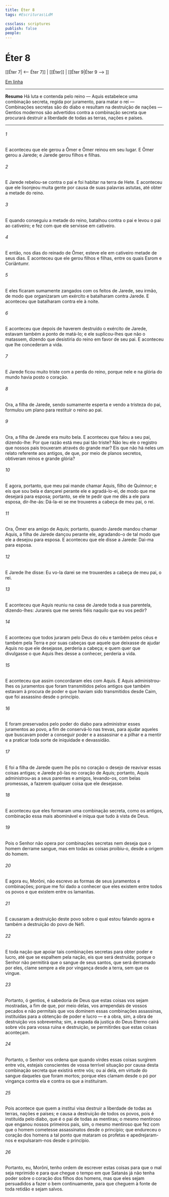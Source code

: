 ```yaml
---
title: Éter 8
tags: #Escrituras\LdM

cssclass: scriptures
publish: false
people:
---
```


# Éter 8
[[Éter 7| <-- Éter 7]] | [[Éter]] | [[Éter 9|Éter 9 --> ]]

[Em linha](https://churchofjesuschrist.org/study/scriptures/bofm/ether/8?lang=por)

---
__Resumo__
Há luta e contenda pelo reino — Aquis estabelece uma combinação secreta, regida por juramento, para matar o rei — Combinações secretas são do diabo e resultam na destruição de nações — Gentios modernos são advertidos contra a combinação secreta que procurará destruir a liberdade de todas as terras, nações e países.

---
###### 1 
E aconteceu que ele gerou a Ômer e Ômer reinou em seu lugar. E Ômer gerou a Jarede; e Jarede gerou filhos e filhas.

###### 2 
E Jarede rebelou-se contra o pai e foi habitar na terra de Hete. E aconteceu que ele lisonjeou muita gente por causa de suas palavras astutas, até obter a metade do reino.

###### 3 
E quando conseguiu a metade do reino, batalhou contra o pai e levou o pai ao cativeiro; e fez com que ele servisse em cativeiro.

###### 4 
E então, nos dias do reinado de Ômer, esteve ele em cativeiro metade de seus dias. E aconteceu que ele gerou filhos e filhas, entre os quais Esrom e Coriântumr.

###### 5 
E eles ficaram sumamente zangados com os feitos de Jarede, seu irmão, de modo que organizaram um exército e batalharam contra Jarede. E aconteceu que batalharam contra ele à noite.

###### 6 
E aconteceu que depois de haverem destruído o exército de Jarede, estavam também a ponto de matá-lo; e ele suplicou-lhes que não o matassem, dizendo que desistiria do reino em favor de seu pai. E aconteceu que lhe concederam a vida.

###### 7 
E Jarede ficou muito triste com a perda do reino, porque nele e na glória do mundo havia posto o coração.

###### 8 
Ora, a filha de Jarede, sendo sumamente esperta e vendo a tristeza do pai, formulou um plano para restituir o reino ao pai.

###### 9 
Ora, a filha de Jarede era muito bela. E aconteceu que falou a seu pai, dizendo-lhe: Por que razão está meu pai tão triste? Não leu ele o registro que nossos pais trouxeram através do grande mar? Eis que não há neles um relato referente aos antigos, de que, por meio de planos secretos, obtiveram reinos e grande glória?

###### 10 
E agora, portanto, que meu pai mande chamar Aquis, filho de Químnor; e eis que sou bela e dançarei perante ele e agradá-lo-ei, de modo que me desejará para esposa; portanto, se ele te pedir que me dês a ele para esposa, dir-lhe-ás: Dá-la-ei se me trouxeres a cabeça de meu pai, o rei.

###### 11 
Ora, Ômer era amigo de Aquis; portanto, quando Jarede mandou chamar Aquis, a filha de Jarede dançou perante ele, agradando-o de tal modo que ele a desejou para esposa. E aconteceu que ele disse a Jarede: Dai-ma para esposa.

###### 12 
E Jarede lhe disse: Eu vo-la darei se me trouxerdes a cabeça de meu pai, o rei.

###### 13 
E aconteceu que Aquis reuniu na casa de Jarede toda a sua parentela, dizendo-lhes: Jurareis que me sereis fiéis naquilo que eu vos pedir?

###### 14 
E aconteceu que todos juraram pelo Deus do céu e também pelos céus e também pela Terra e por suas cabeças que aquele que deixasse de ajudar Aquis no que ele desejasse, perderia a cabeça; e quem quer que divulgasse o que Aquis lhes desse a conhecer, perderia a vida.

###### 15 
E aconteceu que assim concordaram eles com Aquis. E Aquis administrou-lhes os juramentos que foram transmitidos pelos antigos que também estavam à procura de poder e que haviam sido transmitidos desde Caim, que foi assassino desde o princípio.

###### 16 
E foram preservados pelo poder do diabo para administrar esses juramentos ao povo, a fim de conservá-lo nas trevas, para ajudar aqueles que buscavam poder a conseguir poder e a assassinar e a pilhar e a mentir e a praticar toda sorte de iniquidade e devassidão.

###### 17 
E foi a filha de Jarede quem lhe pôs no coração o desejo de reavivar essas coisas antigas; e Jarede pô-las no coração de Aquis; portanto, Aquis administrou-as a seus parentes e amigos, levando-os, com belas promessas, a fazerem qualquer coisa que ele desejasse.

###### 18 
E aconteceu que eles formaram uma combinação secreta, como os antigos, combinação essa mais abominável e iníqua que tudo à vista de Deus.

###### 19 
Pois o Senhor não opera por combinações secretas nem deseja que o homem derrame sangue, mas em todas as coisas proibiu-o, desde a origem do homem.

###### 20 
E agora eu, Morôni, não escrevo as formas de seus juramentos e combinações; porque me foi dado a conhecer que eles existem entre todos os povos e que existem entre os lamanitas.

###### 21 
E causaram a destruição deste povo sobre o qual estou falando agora e também a destruição do povo de Néfi.

###### 22 
E toda nação que apoiar tais combinações secretas para obter poder e lucro, até que se espalhem pela nação, eis que será destruída; porque o Senhor não permitirá que o sangue de seus santos, que será derramado por eles, clame sempre a ele por vingança desde a terra, sem que os vingue.

###### 23 
Portanto, ó gentios, é sabedoria de Deus que estas coisas vos sejam mostradas, a fim de que, por meio delas, vos arrependais de vossos pecados e não permitais que vos dominem essas combinações assassinas, instituídas para a obtenção de poder e lucro — e a obra, sim, a obra de destruição vos sobrevenha; sim, a espada da justiça do Deus Eterno cairá sobre vós para vossa ruína e destruição, se permitirdes que estas coisas aconteçam.

###### 24 
Portanto, o Senhor vos ordena que quando virdes essas coisas surgirem entre vós, estejais conscientes de vossa terrível situação por causa desta combinação secreta que existirá entre vós; ou ai dela, em virtude do sangue daqueles que foram mortos; porque eles clamam desde o pó por vingança contra ela e contra os que a instituíram.

###### 25 
Pois acontece que quem a institui visa destruir a liberdade de todas as terras, nações e países; e causa a destruição de todos os povos, pois é instituída pelo diabo, que é o pai de todas as mentiras; o mesmo mentiroso que enganou nossos primeiros pais, sim, o mesmo mentiroso que fez com que o homem cometesse assassinatos desde o princípio; que endureceu o coração dos homens a tal ponto que mataram os profetas e apedrejaram-nos e expulsaram-nos desde o princípio.

###### 26 
Portanto, eu, Morôni, tenho ordem de escrever estas coisas para que o mal seja reprimido e para que chegue o tempo em que Satanás já não tenha poder sobre o coração dos filhos dos homens, mas que eles sejam persuadidos a fazer o bem continuamente, para que cheguem à fonte de toda retidão e sejam salvos.

